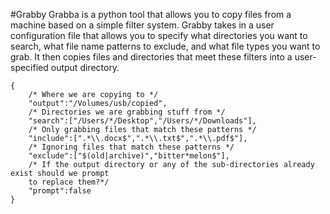 #Grabby
Grabba is a python tool that allows you to copy files from a machine based on a simple filter system. Grabby takes in a user configuration file that allows you to specify what directories you want to search, what file name patterns to exclude, and what file types you want to grab. It then copies files and directories that meet these filters into a user-specified output directory.

```
{
    /* Where we are copying to */
    "output":"/Volumes/usb/copied",
    /* Directories we are grabbing stuff from */
    "search":["/Users/*/Desktop","/Users/*/Downloads"],
    /* Only grabbing files that match these patterns */
    "include":[".*\\.docx$",".*\\.txt$",".*\\.pdf$"],
    /* Ignoring files that match these patterns */
    "exclude":["$(old|archive)","bitter*melon$"],
    /* If the output directory or any of the sub-directories already exist should we prompt
    to replace them?*/
    "prompt":false
}
```